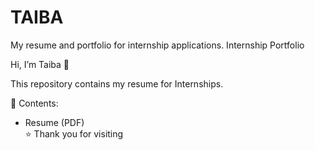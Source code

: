 # TAIBA
My resume and portfolio for internship applications.
Internship Portfolio  

Hi, I’m Taiba 👋  

This repository contains my resume for Internships.

📌 Contents:  
- Resume (PDF)  
⭐ Thank you for visiting
